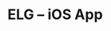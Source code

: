 ---
layout: post
title: ELG – iOS App
discipline: Interface Design + Development
cover: elg
nav: work
permalink: /work/elg
---